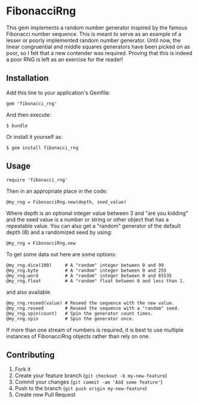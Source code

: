 # FibonacciRng

This gem implements a random number generator inspired by the famous Fibonacci
number sequence. This is meant to serve as an example of a lesser or poorly
implemented random number generator. Until now, the linear congruential and
middle squares generators have been picked on as poor, so I felt that a new
contender was required. Proving that this is indeed a poor RNG is left as an
exercise for the reader!

## Installation

Add this line to your application's Gemfile:

    gem 'fibonacci_rng'

And then execute:

    $ bundle

Or install it yourself as:

    $ gem install fibonacci_rng

## Usage

    require 'fibonacci_rng'

Then in an appropriate place in the code:

    @my_rng = FibonacciRng.new(depth, seed_value)

Where depth is an optional integer value between 3 and "are you kidding" and
the seed value is a number or string or other object that has a repeatable
value. You can also get a "random" generator of the default depth (8) and a
randomized seed by using:

    @my_rng = FibonacciRng.new

To get some data out here are some options:

    @my_rng.dice(100)     # A "random" integer between 0 and 99
    @my_rng.byte          # A "random" integer between 0 and 255
    @my_rng.word          # A "random" integer between 0 and 65535
    @my_rng.float         # A "random" float between 0 and less than 1.

and also available

    @my_rng.reseed(value) # Reseed the sequence with the new value.
    @my_rng.reseed        # Reseed the sequence with a "random" seed.
    @my_rng.spin(count)   # Spin the generator count times.
    @my_rng.spin          # Spin the generator once.

If more than one stream of numbers is required, it is best to use multiple
instances of FibonacciRng objects rather than rely on one.

## Contributing

1. Fork it
2. Create your feature branch (`git checkout -b my-new-feature`)
3. Commit your changes (`git commit -am 'Add some feature'`)
4. Push to the branch (`git push origin my-new-feature`)
5. Create new Pull Request
